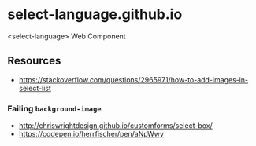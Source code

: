 # select-language.github.io
&lt;select-language> Web Component

## Resources

* https://stackoverflow.com/questions/2965971/how-to-add-images-in-select-list

### Failing ``background-image``

* http://chriswrightdesign.github.io/customforms/select-box/
* https://codepen.io/herrfischer/pen/aNpWwy
